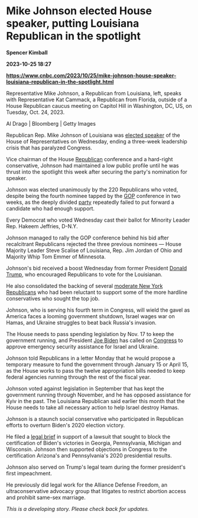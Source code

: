 # Mike Johnson elected House speaker, putting Louisiana Republican in the spotlight
**Spencer Kimball**

**2023-10-25 18:27**

**https://www.cnbc.com/2023/10/25/mike-johnson-house-speaker-louisiana-republican-in-the-spotlight.html**

Representative Mike Johnson, a Republican from Louisiana, left, speaks with Representative Kat Cammack, a Republican from Florida, outside of a House Republican caucus meeting on Capitol Hill in Washington, DC, US, on Tuesday, Oct. 24, 2023.

Al Drago | Bloomberg | Getty Images

Republican Rep. Mike Johnson of Louisiana was [elected speaker](https://www.cnbc.com/2023/10/25/house-speaker-battle-mike-johnson-to-get-floor-vote-fourth-republican-nominee.html) of the House of Representatives on Wednesday, ending a three-week leadership crisis that has paralyzed Congress.

Vice chairman of the House [Republican](https://www.cnbc.com/republicans/) conference and a hard-right conservative, Johnson had maintained a low public profile until he was thrust into the spotlight this week after securing the party's nomination for speaker.

Johnson was elected unanimously by the 220 Republicans who voted, despite being the fourth nominee tapped by the [GOP](https://www.cnbc.com/2023/10/24/house-gop-speaker-vote.html) conference in two weeks, as the deeply divided [party](https://www.cnbc.com/2023/10/20/jim-jordan-house-speaker-gop-turmoil.html) repeatedly failed to put forward a candidate who had enough support.

Every Democrat who voted Wednesday cast their ballot for Minority Leader Rep. Hakeem Jeffries, D-N.Y.

Johnson managed to rally the GOP conference behind his bid after recalcitrant Republicans rejected the three previous nominees — House Majority Leader Steve Scalise of Louisiana, Rep. Jim Jordan of Ohio and Majority Whip Tom Emmer of Minnesota.

Johnson's bid received a boost Wednesday from former President [Donald Trump](https://www.cnbc.com/donald-trump/), who encouraged Republicans to vote for the Louisianan.

He also consolidated the backing of several [moderate New York Republicans](https://x.com/lawler4ny/status/1717192506553651553?s=20) who had been reluctant to support some of the more hardline conservatives who sought the top job.

Johnson, who is serving his fourth term in Congress, will wield the gavel as America faces a looming government shutdown, Israel wages war on Hamas, and Ukraine struggles to beat back Russia's invasion.

The House needs to pass spending legislation by Nov. 17 to keep the government running, and President [Joe Biden](https://www.cnbc.com/joe-biden/) has called on [Congress](https://www.cnbc.com/congress/) to approve emergency security assistance for Israel and Ukraine.

Johnson told Republicans in a letter Monday that he would propose a temporary measure to fund the government through January 15 or April 15, as the House works to pass the twelve appropriation bills needed to keep federal agencies running through the rest of the fiscal year.

Johnson voted against legislation in September that has kept the government running through November, and he has opposed assistance for Kyiv in the past. The Louisiana Republican said earlier this month that the House needs to take all necessary action to help Israel destroy Hamas.

Johnson is a staunch social conservative who participated in Republican efforts to overturn Biden's 2020 election victory.

He filed a [legal brief](https://www.supremecourt.gov/DocketPDF/22/22O155/163550/20201211132250339_Texas%20v.%20Pennsylvania%20Amicus%20Brief%20of%20126%20Representatives%20--%20corrected.pdf) in support of a lawsuit that sought to block the certification of Biden's victories in Georgia, Pennsylvania, Michigan and Wisconsin. Johnson then supported objections in Congress to the certification Arizona's and Pennsylvania's 2020 presidential results.

Johnson also served on Trump's legal team during the former president's first impeachment.

He previously did legal work for the Alliance Defense Freedom, an ultraconservative advocacy group that litigates to restrict abortion access and prohibit same-sex marriage.

_This is a developing story. Please check back for updates._